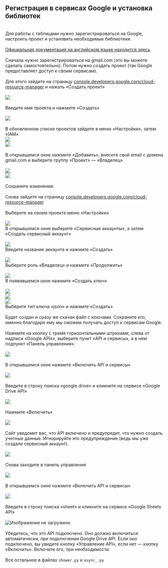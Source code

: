 <h2>Регистрация в сервисах Google и установка библиотек</h2><br>
Для работы с таблицами нужно зарегистрироваться на Google, настроить проект и установить необходимые библиотеки.<br>
<br>
<a href="https://developers.google.com/sheets/">Официальная документация на английском языке находится здесь</a>.<br>
<br>
Сначала нужно зарегистрироваться на gmail.com (это вы можете сделать самостоятельно). Потом нужно создать проект (так Google предоставляет доступ к своим сервисам).<br>
<br>
Для этого зайдите на страницу <a href="https://console.developers.google.com/cloud-resource-manager">console.developers.google.com/cloud-resource-manager</a> и нажать «Создать проект»<br>
<br>
<img src="images/s1.png"><br>
<br>
Введите имя проекта и нажмите «Создать»<br>
<br>
<img src="images/s2.png"><br>
<br>
В обновленном списке проектов зайдите в меню «Настройки», затем «IAM»<br>
<img src="images/s3.png"><br>
<img src="images/s4.png"><br>
<br>
В открывшемся окне нажмите «Добавить», внесите свой email с домена gmail.com и выберите группу «Проект» — «Владелец»<br>
<br>
<img src="images/s5.png"><br>
<img src="images/s6.png"><br>
<br>
Сохраните изменения.<br>
<br>
Снова зайдите на страницу <a href="https://console.developers.google.com/cloud-resource-manager">console.developers.google.com/cloud-resource-manager</a><br>
<br>
Выберите на своем проекте меню «Настройки»<br>
<br>
<img src="images/s3.png"><br>
В открывшемся окне выберите «Сервисные аккаунты», а затем «Создать сервисный аккаунт»<br>
<br>
<img src="images/s7.png"><br>
Введите название аккаунта и нажмите «Создать»<br>
<br>
<img src="images/s8.png"><br>
Выберите роль «Владелец» и нажмите «Продолжить»<br>
<br>
<img src="images/s9.png"><br>
В появившемся окне нажмите «Создать ключ»<br>
<br>
<img src="images/s10.png"><br>
<img src="images/s11.png"><br>
<img src="images/s12.png"><br>
Выберите тип ключа «json» и нажмите «Создать»<br>
<br>
Будет создан и сразу же скачан файл с ключами. Сохраните его, именно благодаря ему мы сможем получать доступ к сервисам Google.<br>
<br>
Нажмите на кнопку с тремя горизонтальными штрихами, слева от надписи «Google APIs», выберите пункт «API и сервисы», а в нем подпункт «Панель управления».<br>
<br>
<img src="https://habrastorage.org/r/w1560/webt/n9/0c/gh/n90cgh2hyrqigsxjus02cwhrt-c.jpeg" data-src="https://habrastorage.org/webt/n9/0c/gh/n90cgh2hyrqigsxjus02cwhrt-c.jpeg"><br>
<br>
В открывшемся окне нажмите «Включить API и сервисы»<br>
<br>
<img src="https://habrastorage.org/r/w1560/webt/w8/3f/wc/w83fwcm2h2zcq4qza3pysyjhseu.jpeg" data-src="https://habrastorage.org/webt/w8/3f/wc/w83fwcm2h2zcq4qza3pysyjhseu.jpeg"><br>
<br>
Введите в строку поиска «google drive» и кликните на сервисе «Google Drive API»<br>
<br>
<img src="https://habrastorage.org/r/w1560/webt/fj/ks/iw/fjksiwvxazgd-6erfruqwrwq8os.jpeg" data-src="https://habrastorage.org/webt/fj/ks/iw/fjksiwvxazgd-6erfruqwrwq8os.jpeg"><br>
<br>
Нажмите «Включить»<br>
<br>
<img src="https://habrastorage.org/r/w1560/webt/jk/f-/ys/jkf-ysfiu--oqojyf8vi1lwphao.jpeg" data-src="https://habrastorage.org/webt/jk/f-/ys/jkf-ysfiu--oqojyf8vi1lwphao.jpeg"><br>
<br>
Сайт уведомит вас, что API включено и предупредит, что нужно создать учетные данные. Игнорируйте это предупреждение (ведь мы уже создали сервисный аккаунт).<br>
<br>
<img src="https://habrastorage.org/r/w1560/webt/se/e4/z4/see4z4tacpn3manmkn_tixgkgck.jpeg" data-src="https://habrastorage.org/webt/se/e4/z4/see4z4tacpn3manmkn_tixgkgck.jpeg"><br>
<br>
Снова заходите в панель управления<br>
<br>
<img src="https://habrastorage.org/r/w1560/webt/c0/ak/ln/c0aklnjxew9zwlph6fgp1ym-yt8.jpeg" data-src="https://habrastorage.org/webt/c0/ak/ln/c0aklnjxew9zwlph6fgp1ym-yt8.jpeg"><br>
<br>
В открывшемся окне нажмите «Включить API и сервисы»<br>
<br>
<img src="https://habrastorage.org/r/w1560/webt/w8/3f/wc/w83fwcm2h2zcq4qza3pysyjhseu.jpeg" data-src="https://habrastorage.org/webt/w8/3f/wc/w83fwcm2h2zcq4qza3pysyjhseu.jpeg"><br>
<br>
Введите в строку поиска «sheet» и кликните на сервисе «Google Sheets API»<br>
<br>
<img src="null" data-src="http://img/Task09_17.jpg" alt="Изображение не загружено"><br>
<br>
Убедитесь, что это API подключено. Оно должно включиться автоматически, при подключении Google Drive API. Если оно подключено, вы увидите кнопку «Управление API», если нет — кнопку «Включить». Включите его, при необходимости.<br>
<br>
Все остальное в файлах <code>shower.py</code> и <code>async_.py</code>
